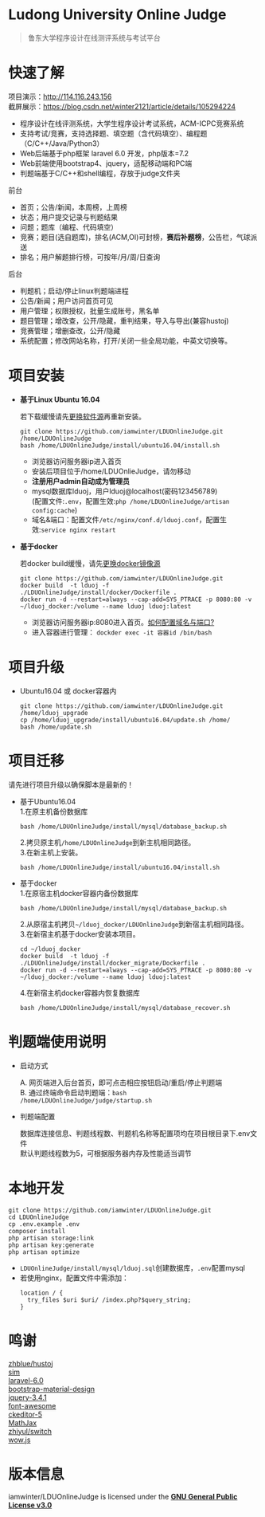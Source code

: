 Ludong University Online Judge
===
  > 鲁东大学程序设计在线测评系统与考试平台


# 快速了解

  项目演示：http://114.116.243.156  
  截屏展示：https://blog.csdn.net/winter2121/article/details/105294224
  
  - 程序设计在线评测系统，大学生程序设计考试系统，ACM-ICPC竞赛系统
  - 支持考试/竞赛，支持选择题、填空题（含代码填空）、编程题（C/C++/Java/Python3）
  - Web后端基于php框架 laravel 6.0 开发，php版本=7.2
  - Web前端使用bootstrap4、jquery，适配移动端和PC端
  - 判题端基于C/C++和shell编程，存放于judge文件夹
  
  前台
  
  + 首页；公告/新闻，本周榜，上周榜
  + 状态；用户提交记录与判题结果
  + 问题；题库（编程、代码填空）
  + 竞赛；题目(选自题库)，排名(ACM,OI)可封榜，**赛后补题榜**，公告栏，气球派送
  + 排名；用户解题排行榜，可按年/月/周/日查询
  
  后台

  + 判题机；启动/停止linux判题端进程
  + 公告/新闻；用户访问首页可见
  + 用户管理；权限授权，批量生成账号，黑名单
  + 题目管理；增改查，公开/隐藏，重判结果，导入与导出(兼容hustoj)
  + 竞赛管理；增删查改，公开/隐藏
  + 系统配置；修改网站名称，打开/关闭一些全局功能，中英文切换等。

# 项目安装

+ **基于Linux Ubuntu 16.04**
  
    若下载缓慢请先[更换软件源](https://blog.csdn.net/winter2121/article/details/103335319)再重新安装。
    ```
    git clone https://github.com/iamwinter/LDUOnlineJudge.git /home/LDUOnlineJudge
    bash /home/LDUOnlineJudge/install/ubuntu16.04/install.sh
     ```
    - 浏览器访问服务器ip进入首页  
    - 安装后项目位于/home/LDUOnlieJudge，请勿移动  
    - **注册用户admin自动成为管理员**
    - mysql数据库lduoj，用户lduoj@localhost(密码123456789)  
      (配置文件:`.env`，配置生效:`php /home/LDUOnlineJudge/artisan config:cache`)  
    - 域名&端口：配置文件`/etc/nginx/conf.d/lduoj.conf`，配置生效:`service nginx restart`  


+ **基于docker**

    若docker build缓慢，请先[更换docker镜像源](https://blog.csdn.net/winter2121/article/details/107399812)
    ```
    git clone https://github.com/iamwinter/LDUOnlineJudge.git
    docker build  -t lduoj -f ./LDUOnlineJudge/install/docker/Dockerfile .
    docker run -d --restart=always --cap-add=SYS_PTRACE -p 8080:80 -v ~/lduoj_docker:/volume --name lduoj lduoj:latest
    ```
    - 浏览器访问服务器ip:8080进入首页。[如何配置域名与端口?](https://blog.csdn.net/winter2121/article/details/107783085)  
    - 进入容器进行管理： `dockder exec -it 容器id /bin/bash`  

# 项目升级

  - Ubuntu16.04 或 docker容器内
    ```shell script
    git clone https://github.com/iamwinter/LDUOnlineJudge.git /home/lduoj_upgrade
    cp /home/lduoj_upgrade/install/ubuntu16.04/update.sh /home/
    bash /home/update.sh
    ```

# 项目迁移

  请先进行项目升级以确保脚本是最新的！
  - 基于Ubuntu16.04  
    1.在原主机备份数据库
    ```shell script
    bash /home/LDUOnlineJudge/install/mysql/database_backup.sh
    ```
    2.拷贝原主机`/home/LDUOnlineJudge`到新主机相同路径。  
    3.在新主机上安装。
    ```shell script
    bash /home/LDUOnlineJudge/install/ubuntu16.04/install.sh
    ```
  - 基于docker  
    1.在原宿主机docker容器内备份数据库
      ```shell script
      bash /home/LDUOnlineJudge/install/mysql/database_backup.sh
      ```
    2.从原宿主机拷贝`~/lduoj_docker/LDUOnlineJudge`到新宿主机相同路径。    
    3.在新宿主机基于docker安装本项目。  
      ```shell script
      cd ~/lduoj_docker
      docker build  -t lduoj -f ./LDUOnlineJudge/install/docker_migrate/Dockerfile .
      docker run -d --restart=always --cap-add=SYS_PTRACE -p 8080:80 -v ~/lduoj_docker:/volume --name lduoj lduoj:latest
      ```
    4.在新宿主机docker容器内恢复数据库
      ```shell script
      bash /home/LDUOnlineJudge/install/mysql/database_recover.sh
      ```

# 判题端使用说明

  + 启动方式
  
    A. 网页端进入后台首页，即可点击相应按钮启动/重启/停止判题端  
    B. 通过终端命令启动判题端：`bash /home/LDUOnlineJudge/judge/startup.sh`

  + 判题端配置
  
    数据库连接信息、判题线程数、判题机名称等配置项均在项目根目录下.env文件  
    默认判题线程数为5，可根据服务器内存及性能适当调节

# 本地开发

  ```
  git clone https://github.com/iamwinter/LDUOnlineJudge.git
  cd LDUOnlineJudge
  cp .env.example .env
  composer install
  php artisan storage:link
  php artisan key:generate
  php artisan optimize
  ```
  - `LDUOnlineJudge/install/mysql/lduoj.sql`创建数据库，`.env`配置mysql  
  - 若使用nginx，配置文件中需添加：
    ```shell script
    location / {
      try_files $uri $uri/ /index.php?$query_string;
    }
    ```

# 鸣谢

  [zhblue/hustoj](https://github.com/zhblue/hustoj)  
  [sim](https://dickgrune.com/Programs/similarity_tester/)  
  [laravel-6.0](https://laravel.com/)  
  [bootstrap-material-design](https://fezvrasta.github.io/bootstrap-material-design/)  
  [jquery-3.4.1](https://jquery.com/)  
  [font-awesome](http://www.fontawesome.com.cn/)  
  [ckeditor-5](https://ckeditor.com/ckeditor-5/)  
  [MathJax](https://www.mathjax.org/)  
  [zhiyul/switch](https://github.com/notiflix/Notiflix)  
  [wow.js](https://www.delac.io/wow/)

# 版本信息

  iamwinter/LDUOnlineJudge is licensed under the 
  **[GNU General Public License v3.0](https://github.com/iamwinter/LDUOnlineJudge/blob/master/LICENSE)**
